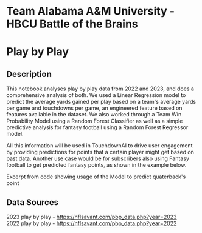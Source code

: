 # Team Alabama A&M University - HBCU Battle of the Brains

# Play by Play

## Description
This notebook analyses play by play data from 2022 and 2023, and does a comprehensive analysis of both. We used a Linear Regression model to predict the average yards gained per play based on a team's average yards per game and touchdowns per game, an engineered feature based on features available in the dataset. We also worked through a Team Win Probability Model using a Random Forest Classifier as well as a simple predictive analysis for fantasy football using a Random Forest Regressor model.

All this information will be used in TouchdownAI to drive user engagement by providing predictions for points that a certain player might get based on past data. Another use case would be for subscribers also using Fantasy football to get predicted fantasy points, as shown in the example below.

 
Excerpt from code showing usage of the Model to predict quaterback's point


## Data Sources
2023 play by play - https://nflsavant.com/pbp_data.php?year=2023 <br>
2022 play by play - https://nflsavant.com/pbp_data.php?year=2022 
 
